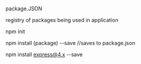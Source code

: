 package.JSON 

registry of packages being used in application 

npm init   

npm install (package) --save //saves to package.json

npm install express@4.x --save